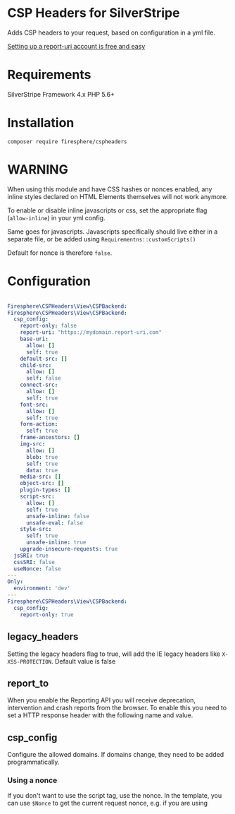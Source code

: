 # CSP Headers for SilverStripe

Adds CSP headers to your request, based on configuration in a yml file.

[Setting up a report-uri account is free and easy](https://report-uri.com)

# Requirements

SilverStripe Framework 4.x
PHP 5.6+

# Installation

`composer require firesphere/cspheaders`

# WARNING

When using this module and have CSS hashes or nonces enabled, any inline styles declared on HTML Elements themselves will not work anymore.

To enable or disable inline javascripts or css, set the appropriate flag (`allow-inline`) in your yml config.

Same goes for javascripts. Javascripts specifically should live either in a separate file, or be added using `Requirementns::customScripts()`

Default for nonce is therefore `false`.

# Configuration

```yaml

Firesphere\CSPHeaders\View\CSPBackend:
Firesphere\CSPHeaders\View\CSPBackend:
  csp_config:
    report-only: false
    report-uri: "https://mydomain.report-uri.com"
    base-uri:
      allow: []
      self: true
    default-src: []
    child-src:
      allow: []
      self: false
    connect-src:
      allow: []
      self: true
    font-src:
      allow: []
      self: true
    form-action:
      self: true
    frame-ancestors: []
    img-src:
      allow: []
      blob: true
      self: true
      data: true
    media-src: []
    object-src: []
    plugin-types: []
    script-src:
      allow: []
      self: true
      unsafe-inline: false
      unsafe-eval: false
    style-src:
      self: true
      unsafe-inline: true
    upgrade-insecure-requests: true
  jsSRI: true
  cssSRI: false
  useNonce: false
---
Only:
  environment: 'dev'
---
Firesphere\CSPHeaders\View\CSPBackend:
  csp_config:
    report-only: true


```

## legacy_headers

Setting the legacy headers flag to true, will add the IE legacy headers like `X-XSS-PROTECTION`. Default value is false

## report_to

When you enable the Reporting API you will receive deprecation, intervention and crash reports from the browser. To enable this you need to set a HTTP response header with the following name and value.

## csp_config

Configure the allowed domains. If domains change, they need to be added programmatically.

### Using a nonce

If you don't want to use the script tag, use the nonce. In the template, you can use `$Nonce` to get the current request nonce, e.g. if you are using <script> tags in your template

## wizard

It's useful to only use the wizard in dev mode, to discover the URI's and sha's you need to add.
This prevents needless reports and helps you set up the wizard.

You do need to set the report-to uri to your wizard uri, otherwise the system will encounter a failure.

## forms

If you want to submit forms to a different domain, you can add the allowed domains under the forms section

# .htaccess

Any header set in the `.htaccess`, Apache `site.conf` or `nginx.conf` files will override the headers
set by this module.

# Actual license

This module is published under BSD 3-clause license, although these are not in the actual classes, the license does apply:

http://www.opensource.org/licenses/BSD-3-Clause

Copyright (c) 2012-NOW(), Simon "Sphere" Erkelens

All rights reserved.

Redistribution and use in source and binary forms, with or without modification, are permitted provided that the following conditions are met:

    Redistributions of source code must retain the above copyright notice, this list of conditions and the following disclaimer.
    Redistributions in binary form must reproduce the above copyright notice, this list of conditions and the following disclaimer in the documentation and/or other materials provided with the distribution.

THIS SOFTWARE IS PROVIDED BY THE COPYRIGHT HOLDERS AND CONTRIBUTORS "AS IS" AND ANY EXPRESS OR IMPLIED WARRANTIES, INCLUDING, BUT NOT LIMITED TO, THE IMPLIED WARRANTIES OF MERCHANTABILITY AND FITNESS FOR A PARTICULAR PURPOSE ARE DISCLAIMED. IN NO EVENT SHALL THE COPYRIGHT HOLDER OR CONTRIBUTORS BE LIABLE FOR ANY DIRECT, INDIRECT, INCIDENTAL, SPECIAL, EXEMPLARY, OR CONSEQUENTIAL DAMAGES (INCLUDING, BUT NOT LIMITED TO, PROCUREMENT OF SUBSTITUTE GOODS OR SERVICES; LOSS OF USE, DATA, OR PROFITS; OR BUSINESS INTERRUPTION) HOWEVER CAUSED AND ON ANY THEORY OF LIABILITY, WHETHER IN CONTRACT, STRICT LIABILITY, OR TORT (INCLUDING NEGLIGENCE OR OTHERWISE) ARISING IN ANY WAY OUT OF THE USE OF THIS SOFTWARE, EVEN IF ADVISED OF THE POSSIBILITY OF SUCH DAMAGE.


# Did you read this entire readme? You rock!

Pictured below is a cow, just for you.
```

               /( ,,,,, )\
              _\,;;;;;;;,/_
           .-"; ;;;;;;;;; ;"-.
           '.__/`_ / \ _`\__.'
              | (')| |(') |
              | .--' '--. |
              |/ o     o \|
              |           |
             / \ _..=.._ / \
            /:. '._____.'   \
           ;::'    / \      .;
           |     _|_ _|_   ::|
         .-|     '==o=='    '|-.
        /  |  . /       \    |  \
        |  | ::|         |   | .|
        |  (  ')         (.  )::|
        |: |   |;  U U  ;|:: | `|
        |' |   | \ U U / |'  |  |
        ##V|   |_/`"""`\_|   |V##
           ##V##         ##V##
```
